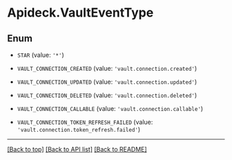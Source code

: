 # Apideck.VaultEventType

## Enum


* `STAR` (value: `'*'`)

* `VAULT_CONNECTION_CREATED` (value: `'vault.connection.created'`)

* `VAULT_CONNECTION_UPDATED` (value: `'vault.connection.updated'`)

* `VAULT_CONNECTION_DELETED` (value: `'vault.connection.deleted'`)

* `VAULT_CONNECTION_CALLABLE` (value: `'vault.connection.callable'`)

* `VAULT_CONNECTION_TOKEN_REFRESH_FAILED` (value: `'vault.connection.token_refresh.failed'`)


---

[[Back to top]](#) [[Back to API list]](../../../../README.md#documentation-for-api-endpoints) [[Back to README]](../../../../README.md)



